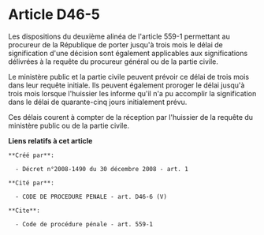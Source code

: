 # Article D46-5

Les dispositions du deuxième alinéa de l'article 559-1 permettant au procureur de la République de porter jusqu'à trois mois
le délai de signification d'une décision sont également applicables aux significations délivrées à la requête du procureur
général ou de la partie civile. 

Le ministère public et la partie civile peuvent prévoir ce délai de trois mois dans leur requête initiale. Ils peuvent
également proroger le délai jusqu'à trois mois lorsque l'huissier les informe qu'il n'a pu accomplir la signification dans le
délai de quarante-cinq jours initialement prévu. 

Ces délais courent à compter de la réception par l'huissier de la requête du ministère public ou de la partie civile.

**Liens relatifs à cet article**

	**Créé par**:

	  - Décret n°2008-1490 du 30 décembre 2008 - art. 1

	**Cité par**:

	  - CODE DE PROCEDURE PENALE - art. D46-6 (V)

	**Cite**:

	  - Code de procédure pénale - art. 559-1
